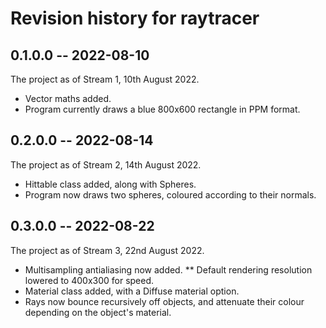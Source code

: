 # Revision history for raytracer

## 0.1.0.0 -- 2022-08-10
The project as of Stream 1, 10th August 2022.
* Vector maths added.
* Program currently draws a blue 800x600 rectangle in PPM format.


## 0.2.0.0 -- 2022-08-14
The project as of Stream 2, 14th August 2022.
* Hittable class added, along with Spheres.
* Program now draws two spheres, coloured according to their normals.

## 0.3.0.0 -- 2022-08-22
The project as of Stream 3, 22nd August 2022.
* Multisampling antialiasing now added.
** Default rendering resolution lowered to 400x300 for speed.
* Material class added, with a Diffuse material option.
* Rays now bounce recursively off objects, and attenuate their colour depending on the object's material.